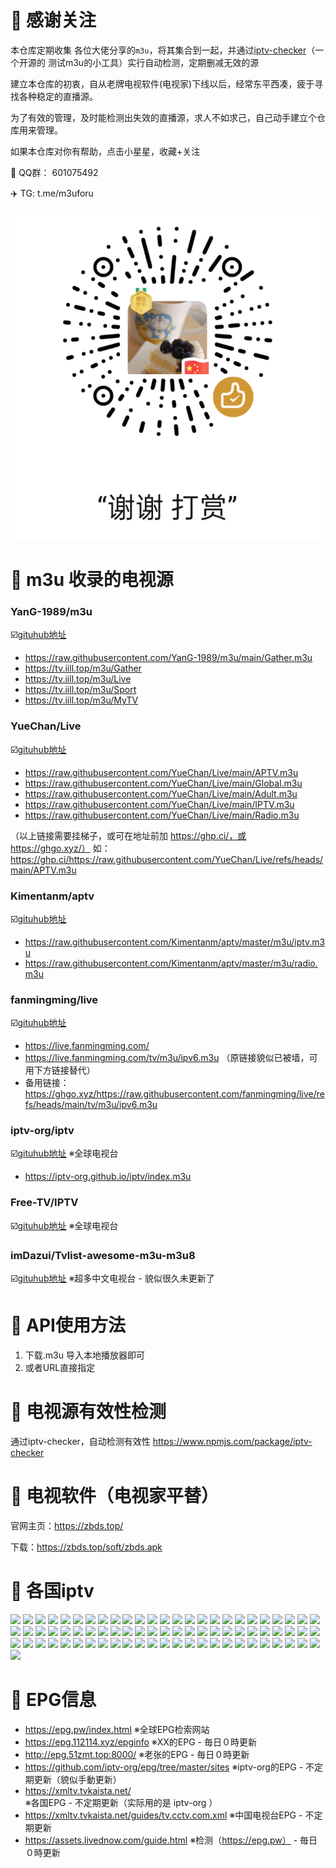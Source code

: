 # 📖 感谢关注
本仓库定期收集 各位大佬分享的`m3u`，将其集合到一起，并通过[iptv-checker](https://www.npmjs.com/package/iptv-checker)（一个开源的 测试m3u的小工具）实行自动检测，定期删减无效的源

建立本仓库的初衷，自从老牌电视软件(电视家)下线以后，经常东平西凑，疲于寻找各种稳定的直播源。 

为了有效的管理，及时能检测出失效的直播源，求人不如求己，自己动手建立个仓库用来管理。

如果本仓库对你有帮助，点击小星星，收藏+关注

🐧  QQ群： 601075492

✈️  TG:   t.me/m3uforu

![打赏](wechat_reward.png)



# 📖 m3u 收录的电视源

### YanG-1989/m3u  
☑️[gituhub地址](https://github.com/YanG-1989/m3u)
- https://raw.githubusercontent.com/YanG-1989/m3u/main/Gather.m3u
- https://tv.iill.top/m3u/Gather
- https://tv.iill.top/m3u/Live
- https://tv.iill.top/m3u/Sport
- https://tv.iill.top/m3u/MyTV

### YueChan/Live 
☑️[gituhub地址](https://github.com/YueChan/Live)
- https://raw.githubusercontent.com/YueChan/Live/main/APTV.m3u
- https://raw.githubusercontent.com/YueChan/Live/main/Global.m3u
- https://raw.githubusercontent.com/YueChan/Live/main/Adult.m3u
- https://raw.githubusercontent.com/YueChan/Live/main/IPTV.m3u
- https://raw.githubusercontent.com/YueChan/Live/main/Radio.m3u

（以上链接需要挂梯子，或可在地址前加 https://ghp.ci/，或 https://ghgo.xyz/）
如：https://ghp.ci/https://raw.githubusercontent.com/YueChan/Live/refs/heads/main/APTV.m3u

### Kimentanm/aptv
☑️[gituhub地址](https://github.com/Kimentanm/aptv)
- https://raw.githubusercontent.com/Kimentanm/aptv/master/m3u/iptv.m3u
- https://raw.githubusercontent.com/Kimentanm/aptv/master/m3u/radio.m3u

### fanmingming/live
☑️[gituhub地址](https://github.com/fanmingming/live)
- https://live.fanmingming.com/
- https://live.fanmingming.com/tv/m3u/ipv6.m3u （原链接貌似已被墙，可用下方链接替代）
- 备用链接：https://ghgo.xyz/https://raw.githubusercontent.com/fanmingming/live/refs/heads/main/tv/m3u/ipv6.m3u

### iptv-org/iptv
☑️[gituhub地址](https://github.com/iptv-org/iptv/tree/gh-pages)        ※全球电视台
- https://iptv-org.github.io/iptv/index.m3u

### Free-TV/IPTV
☑️[gituhub地址](https://github.com/Free-TV/IPTV)                       ※全球电视台

### imDazui/Tvlist-awesome-m3u-m3u8
☑️[gituhub地址](https://github.com/imDazui/Tvlist-awesome-m3u-m3u8)   ※超多中文电视台 - 貌似很久未更新了



# 📖 API使用方法
1. 下载.m3u 导入本地播放器即可
2. 或者URL直接指定


# 📖 电视源有效性检测
通过iptv-checker，自动检测有效性 https://www.npmjs.com/package/iptv-checker


# 📖 电视软件（电视家平替）
官网主页：https://zbds.top/

下载：https://zbds.top/soft/zbds.apk



# 📖 各国iptv
[<img src="https://hatscripts.github.io/circle-flags/flags/us.svg" width="24">](work/Free-TV.IPTV/lists/usa.md)
[<img src="https://hatscripts.github.io/circle-flags/flags/ca.svg" width="24">](work/Free-TV.IPTV/lists/canada.md)
[<img src="https://hatscripts.github.io/circle-flags/flags/gb.svg" width="24">](work/Free-TV.IPTV/lists/uk.md)
[<img src="https://hatscripts.github.io/circle-flags/flags/ie.svg" width="24">](work/Free-TV.IPTV/lists/ireland.md)
[<img src="https://hatscripts.github.io/circle-flags/flags/au.svg" width="24">](work/Free-TV.IPTV/lists/australia.md)
[<img src="https://hatscripts.github.io/circle-flags/flags/in.svg" width="24">](work/Free-TV.IPTV/lists/india.md)
[<img src="https://hatscripts.github.io/circle-flags/flags/jp.svg" width="24">](work/Free-TV.IPTV/lists/japan.md)
[<img src="https://hatscripts.github.io/circle-flags/flags/cn.svg" width="24">](work/Free-TV.IPTV/lists/china.md)
[<img src="https://hatscripts.github.io/circle-flags/flags/hk.svg" width="24">](work/Free-TV.IPTV/lists/hong_kong.md)
[<img src="https://hatscripts.github.io/circle-flags/flags/mo.svg" width="24">](work/Free-TV.IPTV/lists/macau.md)
[<img src="https://hatscripts.github.io/circle-flags/flags/tw.svg" width="24">](work/Free-TV.IPTV/lists/taiwan.md)
[<img src="https://hatscripts.github.io/circle-flags/flags/kp.svg" width="24">](work/Free-TV.IPTV/lists/north_korea.md)
[<img src="https://hatscripts.github.io/circle-flags/flags/kr.svg" width="24">](work/Free-TV.IPTV/lists/korea.md)
[<img src="https://hatscripts.github.io/circle-flags/flags/dk.svg" width="24">](work/Free-TV.IPTV/lists/denmark.md)
[<img src="https://hatscripts.github.io/circle-flags/flags/fo.svg" width="24">](work/Free-TV.IPTV/lists/faroe_islands.md)
[<img src="https://hatscripts.github.io/circle-flags/flags/gl.svg" width="24">](work/Free-TV.IPTV/lists/greenland.md)
[<img src="https://hatscripts.github.io/circle-flags/flags/fi.svg" width="24">](work/Free-TV.IPTV/lists/finland.md)
[<img src="https://hatscripts.github.io/circle-flags/flags/is.svg" width="24">](work/Free-TV.IPTV/lists/iceland.md)
[<img src="https://hatscripts.github.io/circle-flags/flags/no.svg" width="24">](work/Free-TV.IPTV/lists/norway.md)
[<img src="https://hatscripts.github.io/circle-flags/flags/se.svg" width="24">](work/Free-TV.IPTV/lists/sweden.md)
[<img src="https://hatscripts.github.io/circle-flags/flags/ee.svg" width="24">](work/Free-TV.IPTV/lists/estonia.md)
[<img src="https://hatscripts.github.io/circle-flags/flags/lv.svg" width="24">](work/Free-TV.IPTV/lists/latvia.md)
[<img src="https://hatscripts.github.io/circle-flags/flags/lt.svg" width="24">](work/Free-TV.IPTV/lists/lithuania.md)
[<img src="https://hatscripts.github.io/circle-flags/flags/be.svg" width="24">](work/Free-TV.IPTV/lists/belgium.md)
[<img src="https://hatscripts.github.io/circle-flags/flags/nl.svg" width="24">](work/Free-TV.IPTV/lists/netherlands.md)
[<img src="https://hatscripts.github.io/circle-flags/flags/lu.svg" width="24">](work/Free-TV.IPTV/lists/luxembourg.md)
[<img src="https://hatscripts.github.io/circle-flags/flags/de.svg" width="24">](work/Free-TV.IPTV/lists/germany.md)
[<img src="https://hatscripts.github.io/circle-flags/flags/at.svg" width="24">](work/Free-TV.IPTV/lists/austria.md)
[<img src="https://hatscripts.github.io/circle-flags/flags/ch.svg" width="24">](work/Free-TV.IPTV/lists/switzerland.md)
[<img src="https://hatscripts.github.io/circle-flags/flags/pl.svg" width="24">](work/Free-TV.IPTV/lists/poland.md)
[<img src="https://hatscripts.github.io/circle-flags/flags/cz.svg" width="24">](work/Free-TV.IPTV/lists/czech_republic.md)
[<img src="https://hatscripts.github.io/circle-flags/flags/sk.svg" width="24">](work/Free-TV.IPTV/lists/slovakia.md)
[<img src="https://hatscripts.github.io/circle-flags/flags/hu.svg" width="24">](work/Free-TV.IPTV/lists/hungary.md)
[<img src="https://hatscripts.github.io/circle-flags/flags/ro.svg" width="24">](work/Free-TV.IPTV/lists/romania.md)
[<img src="https://hatscripts.github.io/circle-flags/flags/md.svg" width="24">](work/Free-TV.IPTV/lists/moldova.md)
[<img src="https://hatscripts.github.io/circle-flags/flags/bg.svg" width="24">](work/Free-TV.IPTV/lists/bulgaria.md)
[<img src="https://hatscripts.github.io/circle-flags/flags/fr.svg" width="24">](work/Free-TV.IPTV/lists/france.md)
[<img src="https://hatscripts.github.io/circle-flags/flags/it.svg" width="24">](work/Free-TV.IPTV/lists/italy.md)
[<img src="https://hatscripts.github.io/circle-flags/flags/pt.svg" width="24">](work/Free-TV.IPTV/lists/portugal.md)
[<img src="https://hatscripts.github.io/circle-flags/flags/es.svg" width="24">](work/Free-TV.IPTV/lists/spain.md)
[<img src="https://hatscripts.github.io/circle-flags/flags/ru.svg" width="24">](work/Free-TV.IPTV/lists/russia.md)
[<img src="https://hatscripts.github.io/circle-flags/flags/by.svg" width="24">](work/Free-TV.IPTV/lists/belarus.md)
[<img src="https://hatscripts.github.io/circle-flags/flags/ua.svg" width="24">](work/Free-TV.IPTV/lists/ukraine.md)
[<img src="https://hatscripts.github.io/circle-flags/flags/az.svg" width="24">](work/Free-TV.IPTV/lists/azerbaijan.md)
[<img src="https://hatscripts.github.io/circle-flags/flags/ge.svg" width="24">](work/Free-TV.IPTV/lists/georgia.md)
[<img src="https://hatscripts.github.io/circle-flags/flags/ba.svg" width="24">](work/Free-TV.IPTV/lists/bosnia_and_herzegovina.md)
[<img src="https://hatscripts.github.io/circle-flags/flags/hr.svg" width="24">](work/Free-TV.IPTV/lists/croatia.md)
[<img src="https://hatscripts.github.io/circle-flags/flags/me.svg" width="24">](work/Free-TV.IPTV/lists/montenegro.md)
[<img src="https://hatscripts.github.io/circle-flags/flags/mk.svg" width="24">](work/Free-TV.IPTV/lists/north_macedonia.md)
[<img src="https://hatscripts.github.io/circle-flags/flags/rs.svg" width="24">](work/Free-TV.IPTV/lists/serbia.md)
[<img src="https://hatscripts.github.io/circle-flags/flags/si.svg" width="24">](work/Free-TV.IPTV/lists/slovenia.md)
[<img src="https://hatscripts.github.io/circle-flags/flags/al.svg" width="24">](work/Free-TV.IPTV/lists/albania.md)
[<img src="https://hatscripts.github.io/circle-flags/flags/xk.svg" width="24">](work/Free-TV.IPTV/lists/kosovo.md)
[<img src="https://hatscripts.github.io/circle-flags/flags/gr.svg" width="24">](work/Free-TV.IPTV/lists/greece.md)
[<img src="https://hatscripts.github.io/circle-flags/flags/cy.svg" width="24">](work/Free-TV.IPTV/lists/cyprus.md)
[<img src="https://hatscripts.github.io/circle-flags/flags/ad.svg" width="24">](work/Free-TV.IPTV/lists/andorra.md)
[<img src="https://hatscripts.github.io/circle-flags/flags/mt.svg" width="24">](work/Free-TV.IPTV/lists/malta.md)
[<img src="https://hatscripts.github.io/circle-flags/flags/mc.svg" width="24">](work/Free-TV.IPTV/lists/monaco.md)
[<img src="https://hatscripts.github.io/circle-flags/flags/sm.svg" width="24">](work/Free-TV.IPTV/lists/san_marino.md)
[<img src="https://hatscripts.github.io/circle-flags/flags/ir.svg" width="24">](work/Free-TV.IPTV/lists/iran.md)
[<img src="https://hatscripts.github.io/circle-flags/flags/iq.svg" width="24">](work/Free-TV.IPTV/lists/iraq.md)
[<img src="https://hatscripts.github.io/circle-flags/flags/il.svg" width="24">](work/Free-TV.IPTV/lists/israel.md)
[<img src="https://hatscripts.github.io/circle-flags/flags/qa.svg" width="24">](work/Free-TV.IPTV/lists/qatar.md)
[<img src="https://hatscripts.github.io/circle-flags/flags/tr.svg" width="24">](work/Free-TV.IPTV/lists/turkey.md)
[<img src="https://hatscripts.github.io/circle-flags/flags/ae.svg" width="24">](work/Free-TV.IPTV/lists/united_arab_emirates.md)
[<img src="https://hatscripts.github.io/circle-flags/flags/ar.svg" width="24">](work/Free-TV.IPTV/lists/argentina.md)
[<img src="https://hatscripts.github.io/circle-flags/flags/cr.svg" width="24">](work/Free-TV.IPTV/lists/costa_rica.md)
[<img src="https://hatscripts.github.io/circle-flags/flags/do.svg" width="24">](work/Free-TV.IPTV/lists/dominican_republic.md)
[<img src="https://hatscripts.github.io/circle-flags/flags/mx.svg" width="24">](work/Free-TV.IPTV/lists/mexico.md)
[<img src="https://hatscripts.github.io/circle-flags/flags/py.svg" width="24">](work/Free-TV.IPTV/lists/paraguay.md)
[<img src="https://hatscripts.github.io/circle-flags/flags/pe.svg" width="24">](work/Free-TV.IPTV/lists/peru.md)
[<img src="https://hatscripts.github.io/circle-flags/flags/ve.svg" width="24">](work/Free-TV.IPTV/lists/venezuela.md)
[<img src="https://hatscripts.github.io/circle-flags/flags/br.svg" width="24">](work/Free-TV.IPTV/lists/brazil.md)
[<img src="https://hatscripts.github.io/circle-flags/flags/tt.svg" width="24">](work/Free-TV.IPTV/lists/trinidad.md)
[<img src="https://hatscripts.github.io/circle-flags/flags/td.svg" width="24">](work/Free-TV.IPTV/lists/chad.md)
[<img src="https://hatscripts.github.io/circle-flags/flags/so.svg" width="24">](work/Free-TV.IPTV/lists/somalia.md)


# 📖 EPG信息
- https://epg.pw/index.html                             ※全球EPG检索网站
- https://epg.112114.xyz/epginfo                        ※XX的EPG - 毎日０時更新
- http://epg.51zmt.top:8000/                            ※老张的EPG - 毎日０時更新
- https://github.com/iptv-org/epg/tree/master/sites     ※iptv-org的EPG - 不定期更新（貌似手動更新）
- https://xmltv.tvkaista.net/                           ※各国EPG - 不定期更新（实际用的是 iptv-org ）
- https://xmltv.tvkaista.net/guides/tv.cctv.com.xml     ※中国电视台EPG - 不定期更新
- https://assets.livednow.com/guide.html                ※检测（https://epg.pw） - 毎日０時更新



